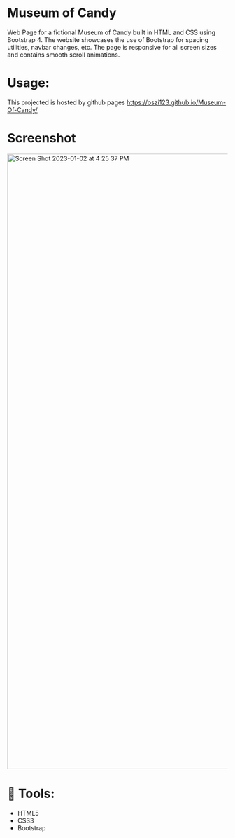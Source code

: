 # Museum of Candy
Web Page for a fictional Museum of Candy built in HTML and CSS using Bootstrap 4. The website showcases the use of Bootstrap for spacing utilities, navbar changes, etc. The page is responsive for all screen sizes and contains smooth scroll animations.

# Usage:
This projected is hosted by github pages https://oszi123.github.io/Museum-Of-Candy/

# Screenshot
<img width="1405" alt="Screen Shot 2023-01-02 at 4 25 37 PM" src="https://user-images.githubusercontent.com/106827018/210287024-b82a2235-f55c-4d20-800c-103d8d9cfcf9.png">

#  🔧 Tools:
* HTML5
* CSS3
* Bootstrap
